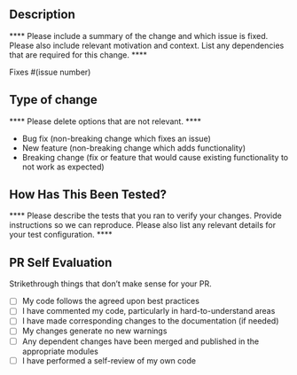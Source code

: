 ## Description

**** Please include a summary of the change and which issue is fixed. Please also include relevant motivation and context. List any dependencies that are required for this change. ****

Fixes #(issue number) 

## Type of change

 **** Please delete options that are not relevant. ****

- Bug fix (non-breaking change which fixes an issue)
- New feature (non-breaking change which adds functionality)
- Breaking change (fix or feature that would cause existing functionality to not work as expected)

## How Has This Been Tested?

**** Please describe the tests that you ran to verify your changes. Provide instructions so we can reproduce. Please also list any relevant details for your test configuration. ****


## PR Self Evaluation
Strikethrough things that don’t make sense for your PR.

- [ ] My code follows the agreed upon best practices
- [ ] I have commented my code, particularly in hard-to-understand areas
- [ ] I have made corresponding changes to the documentation (if needed)
- [ ] My changes generate no new warnings
- [ ] Any dependent changes have been merged and published in the appropriate modules
- [ ] I have performed a self-review of my own code
